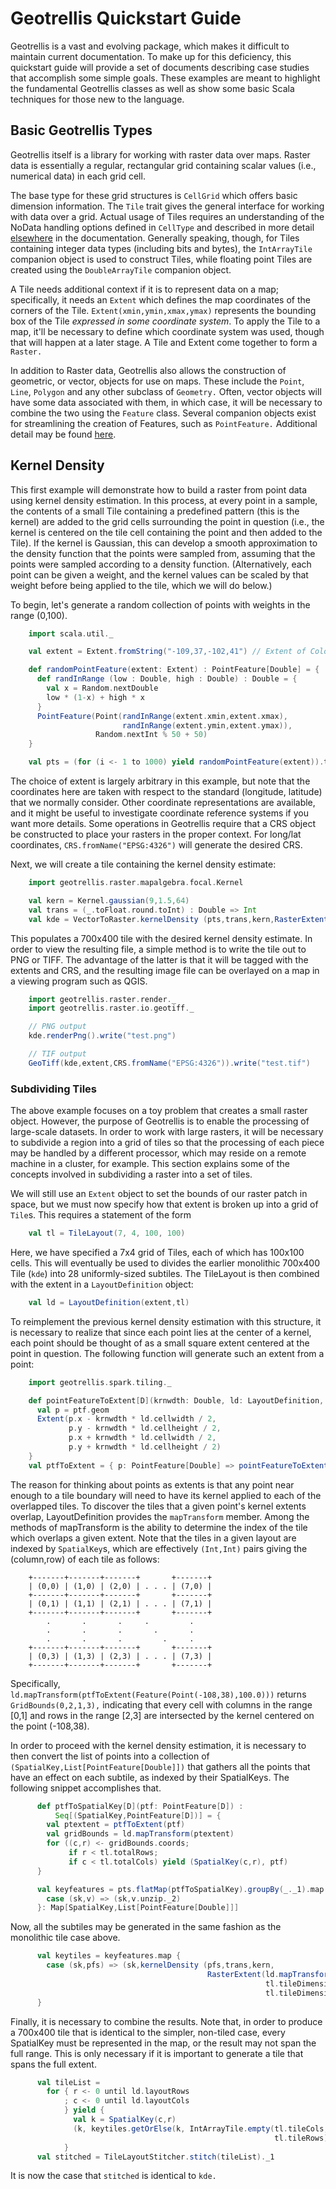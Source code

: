 Geotrellis Quickstart Guide
===========================

Geotrellis is a vast and evolving package, which makes it difficult to maintain current documentation.  To make up for this deficiency, this quickstart guide will provide a set of documents describing case studies that accomplish some simple goals.  These examples are meant to highlight the fundamental Geotrellis classes as well as show some basic Scala techniques for those new to the language.

Basic Geotrellis Types
----------------------

Geotrellis itself is a library for working with raster data over maps.  Raster data is essentially a regular, rectangular grid containing scalar values (i.e., numerical data) in each grid cell.

The base type for these grid structures is `CellGrid` which offers basic dimension information.  The `Tile` trait gives the general interface for working with data over a grid.  Actual usage of Tiles requires an understanding of the NoData handling options defined in `CellType` and described in more detail [elsewhere](../raster/celltype.md) in the documentation.  Generally speaking, though, for Tiles containing integer data types (including bits and bytes), the `IntArrayTile` companion object is used to construct Tiles, while floating point Tiles are created using the `DoubleArrayTile` companion object.

A Tile needs additional context if it is to represent data on a map; specifically, it needs an `Extent` which defines the map coordinates of the corners of the Tile.  `Extent(xmin,ymin,xmax,ymax)` represents the bounding box of the Tile *expressed in some coordinate system*.  To apply the Tile to a map, it'll be necessary to define which coordinate system was used, though that will happen at a later stage.  A Tile and Extent come together to form a `Raster.`

In addition to Raster data, Geotrellis also allows the construction of geometric, or vector, objects for use on maps.  These include the `Point`, `Line`, `Polygon` and any other subclass of `Geometry.`  Often, vector objects will have some data associated with them, in which case, it will be necessary to combine the two using the `Feature` class.  Several companion objects exist for streamlining the creation of Features, such as `PointFeature.`  Additional detail may be found [here](../vector/vector-intro.md).

Kernel Density
--------------

This first example will demonstrate how to build a raster from point data using kernel density estimation.  In this process, at every point in a sample, the contents of a small Tile containing a predefined pattern (this is the kernel) are added to the grid cells surrounding the point in question (i.e., the kernel is centered on the tile cell containing the point and then added to the Tile).  If the kernel is Gaussian, this can develop a smooth approximation to the density function that the points were sampled from, assuming that the points were sampled according to a density function.  (Alternatively, each point can be given a weight, and the kernel values can be scaled by that weight before being applied to the tile, which we will do below.)

To begin, let's generate a random collection of points with weights in the range (0,100).

```scala
    import scala.util._

    val extent = Extent.fromString("-109,37,-102,41") // Extent of Colorado

    def randomPointFeature(extent: Extent) : PointFeature[Double] = {
      def randInRange (low : Double, high : Double) : Double = {
        val x = Random.nextDouble
        low * (1-x) + high * x
      }
      PointFeature(Point(randInRange(extent.xmin,extent.xmax),
                         randInRange(extent.ymin,extent.ymax)), 
                   Random.nextInt % 50 + 50)
    }

    val pts = (for (i <- 1 to 1000) yield randomPointFeature(extent)).toList
```

The choice of extent is largely arbitrary in this example, but note that the coordinates here are taken with respect to the standard (longitude, latitude) that we normally consider.  Other coordinate representations are available, and it might be useful to investigate coordinate reference systems if you want more details.  Some operations in Geotrellis require that a CRS object be constructed to place your rasters in the proper context.  For long/lat coordinates, `CRS.fromName("EPSG:4326")` will generate the desired CRS.

Next, we will create a tile containing the kernel density estimate:
```scala
    import geotrellis.raster.mapalgebra.focal.Kernel

    val kern = Kernel.gaussian(9,1.5,64)
    val trans = (_.toFloat.round.toInt) : Double => Int
    val kde = VectorToRaster.kernelDensity (pts,trans,kern,RasterExtent(extent,700,400))
```

This populates a 700x400 tile with the desired kernel density estimate.  In order to view the resulting file, a simple method is to write the tile out to PNG or TIFF.  The advantage of the latter is that it will be tagged with the extents and CRS, and the resulting image file can be overlayed on a map in a viewing program such as QGIS.
```scala
    import geotrellis.raster.render._
    import geotrellis.raster.io.geotiff._

    // PNG output
    kde.renderPng().write("test.png")

    // TIF output
    GeoTiff(kde,extent,CRS.fromName("EPSG:4326")).write("test.tif")
```

### Subdividing Tiles ###

The above example focuses on a toy problem that creates a small raster object. However, the purpose of Geotrellis is to enable the processing of large-scale datasets.  In order to work with large rasters, it will be necessary to subdivide a region into a grid of tiles so that the processing of each piece may be handled by a different processor, which may reside on a remote machine in a cluster, for example.  This section explains some of the concepts involved in subdividing a raster into a set of tiles.

We will still use an `Extent` object to set the bounds of our raster patch in space, but we must now specify how that extent is broken up into a grid of `Tile`s.  This requires a statement of the form
```scala
    val tl = TileLayout(7, 4, 100, 100)
```
Here, we have specified a 7x4 grid of Tiles, each of which has 100x100 cells. This will eventually be used to divides the earlier monolithic 700x400 Tile (`kde`) into 28 uniformly-sized subtiles.  The TileLayout is then combined with the extent in a `LayoutDefinition` object:
```scala
    val ld = LayoutDefinition(extent,tl)
```

To reimplement the previous kernel density estimation with this structure, it is necessary to realize that since each point lies at the center of a kernel, each point should be thought of as a small square extent centered at the point in question.  The following function will generate such an extent from a point:
```scala
    import geotrellis.spark.tiling._

    def pointFeatureToExtent[D](krnwdth: Double, ld: LayoutDefinition, ptf: PointFeature[D]) : Extent = {
      val p = ptf.geom
      Extent(p.x - krnwdth * ld.cellwidth / 2,
             p.y - krnwdth * ld.cellheight / 2,
             p.x + krnwdth * ld.cellwidth / 2,
             p.y + krnwdth * ld.cellheight / 2)
    }
    val ptfToExtent = { p: PointFeature[Double] => pointFeatureToExtent(9, ld, p ) }
```

The reason for thinking about points as extents is that any point near enough to a tile boundary will need to have its kernel applied to each of the overlapped tiles.  To discover the tiles that a given point's kernel extents overlap, LayoutDefinition provides the `mapTransform` member.  Among the methods of mapTransform is the ability to determine the index of the tile which overlaps a given extent.  Note that the tiles in a given layout are indexed by `SpatialKey`s, which are effectively `(Int,Int)` pairs giving the (column,row) of each tile as follows:
```
    +-------+-------+-------+       +-------+
    | (0,0) | (1,0) | (2,0) | . . . | (7,0) |
    +-------+-------+-------+       +-------+
    | (0,1) | (1,1) | (2,1) | . . . | (7,1) |
    +-------+-------+-------+       +-------+
        .       .       .     .         .
        .       .       .       .       .
        .       .       .         .     .
    +-------+-------+-------+       +-------+
    | (0,3) | (1,3) | (2,3) | . . . | (7,3) |
    +-------+-------+-------+       +-------+
```
Specifically, `ld.mapTransform(ptfToExtent(Feature(Point(-108,38),100.0)))` returns `GridBounds(0,2,1,3),` indicating that every cell with columns in the range [0,1] and rows in the range [2,3] are intersected by the kernel centered on the point (-108,38).

In order to proceed with the kernel density estimation, it is necessary to then convert the list of points into a collection of `(SpatialKey,List[PointFeature[Double]])` that gathers all the points that have an effect on each subtile, as indexed by their SpatialKeys.  The following snippet accomplishes that.

```scala
      def ptfToSpatialKey[D](ptf: PointFeature[D]) :
          Seq[(SpatialKey,PointFeature[D])] = {
        val ptextent = ptfToExtent(ptf)
        val gridBounds = ld.mapTransform(ptextent)
        for ((c,r) <- gridBounds.coords;
             if r < tl.totalRows;
             if c < tl.totalCols) yield (SpatialKey(c,r), ptf)
      }

      val keyfeatures = pts.flatMap(ptfToSpatialKey).groupBy(_._1).map {
        case (sk,v) => (sk,v.unzip._2)
      }: Map[SpatialKey,List[PointFeature[Double]]]
```

Now, all the subtiles may be generated in the same fashion as the monolithic tile case above.

```scala
      val keytiles = keyfeatures.map { 
        case (sk,pfs) => (sk,kernelDensity (pfs,trans,kern,
                                            RasterExtent(ld.mapTransform(sk),
                                                         tl.tileDimensions._1,
                                                         tl.tileDimensions._2))) 
      }
```

Finally, it is necessary to combine the results.  Note that, in order to produce a 700x400 tile that is identical to the simpler, non-tiled case, every SpatialKey must be represented in the map, or the result may not span the full range.  This is only necessary if it is important to generate a tile that spans the full extent.

```scala
      val tileList = 
        for { r <- 0 until ld.layoutRows
            ; c <- 0 until ld.layoutCols
            } yield {
              val k = SpatialKey(c,r)
              (k, keytiles.getOrElse(k, IntArrayTile.empty(tl.tileCols, 
                                                           tl.tileRows)))
            }
      val stitched = TileLayoutStitcher.stitch(tileList)._1
```

It is now the case that `stitched` is identical to `kde.`





